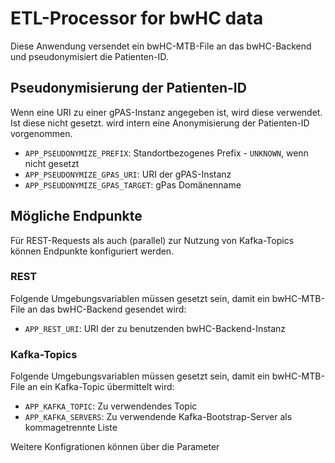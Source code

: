 # ETL-Processor for bwHC data

Diese Anwendung versendet ein bwHC-MTB-File an das bwHC-Backend und pseudonymisiert die Patienten-ID.

## Pseudonymisierung der Patienten-ID

Wenn eine URI zu einer gPAS-Instanz angegeben ist, wird diese verwendet.
Ist diese nicht gesetzt. wird intern eine Anonymisierung der Patienten-ID vorgenommen.

* `APP_PSEUDONYMIZE_PREFIX`: Standortbezogenes Prefix - `UNKNOWN`, wenn nicht gesetzt
* `APP_PSEUDONYMIZE_GPAS_URI`: URI der gPAS-Instanz
* `APP_PSEUDONYMIZE_GPAS_TARGET`: gPas Domänenname

## Mögliche Endpunkte

Für REST-Requests als auch (parallel) zur Nutzung von Kafka-Topics können Endpunkte konfiguriert werden.

### REST

Folgende Umgebungsvariablen müssen gesetzt sein, damit ein bwHC-MTB-File an das bwHC-Backend gesendet wird:

* `APP_REST_URI`: URI der zu benutzenden bwHC-Backend-Instanz

### Kafka-Topics

Folgende Umgebungsvariablen müssen gesetzt sein, damit ein bwHC-MTB-File an ein Kafka-Topic übermittelt wird:

* `APP_KAFKA_TOPIC`: Zu verwendendes Topic
* `APP_KAFKA_SERVERS`: Zu verwendende Kafka-Bootstrap-Server als kommagetrennte Liste

Weitere Konfigrationen können über die Parameter